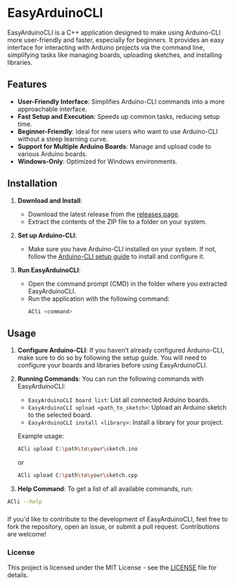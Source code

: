 # EasyArduinoCLI

EasyArduinoCLI is a C++ application designed to make using Arduino-CLI more user-friendly and faster, especially for beginners. It provides an easy interface for interacting with Arduino projects via the command line, simplifying tasks like managing boards, uploading sketches, and installing libraries.

## Features
- **User-Friendly Interface**: Simplifies Arduino-CLI commands into a more approachable interface.
- **Fast Setup and Execution**: Speeds up common tasks, reducing setup time.
- **Beginner-Friendly**: Ideal for new users who want to use Arduino-CLI without a steep learning curve.
- **Support for Multiple Arduino Boards**: Manage and upload code to various Arduino boards.
- **Windows-Only**: Optimized for Windows environments.

## Installation

1. **Download and Install**:
   - Download the latest release from the [releases page](https://github.com/IntelliMCA/EasyArduinoCLI/releases).
   - Extract the contents of the ZIP file to a folder on your system.

2. **Set up Arduino-CLI**:
   - Make sure you have Arduino-CLI installed on your system. If not, follow the [Arduino-CLI setup guide](https://github.com/arduino/arduino-cli) to install and configure it.

3. **Run EasyArduinoCLI**:
   - Open the command prompt (CMD) in the folder where you extracted EasyArduinoCLI.
   - Run the application with the following command:
     ```bash
     ACli <command>
     ```

## Usage

1. **Configure Arduino-CLI**: If you haven’t already configured Arduino-CLI, make sure to do so by following the setup guide. You will need to configure your boards and libraries before using EasyArduinoCLI.

2. **Running Commands**:
   You can run the following commands with EasyArduinoCLI:
   - `EasyArduinoCLI board list`: List all connected Arduino boards.
   - `EasyArduinoCLI upload <path_to_sketch>`: Upload an Arduino sketch to the selected board.
   - `EasyArduinoCLI install <library>`: Install a library for your project.

   Example usage:
   ```bash
   ACli upload C:\path\to\your\sketch.ino
   ```

   or

   ```bash
   ACli upload C:\path\to\your\sketch.cpp
   ```

4. **Help Command**: To get a list of all available commands, run:
```bash
ACli --help
```

###
If you'd like to contribute to the development of EasyArduinoCLI, feel free to fork the repository, open an issue, or submit a pull request. Contributions are welcome!

### License
This project is licensed under the MIT License - see the [LICENSE](https://github.com/IntelliMCA/EasyArduinoCLI/LICENSE ) file for details.

